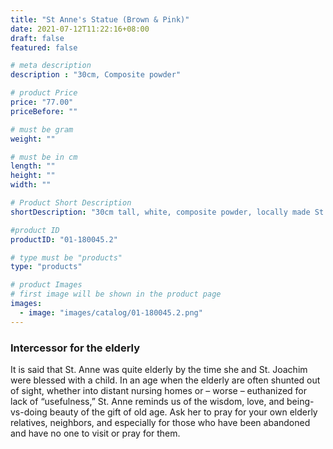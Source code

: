 ```yaml
---
title: "St Anne's Statue (Brown & Pink)"
date: 2021-07-12T11:22:16+08:00
draft: false
featured: false

# meta description
description : "30cm, Composite powder"

# product Price
price: "77.00"
priceBefore: ""

# must be gram
weight: ""

# must be in cm
length: ""
height: ""
width: ""

# Product Short Description
shortDescription: "30cm tall, white, composite powder, locally made St Anne's statue. Place a  statue of Saint Anne on your altar when you are petitioning her. Adorn the statue with white flowers or string flowers together to create a garland and drape it over the statue. Offerings of sweet desserts and candies are customary gifts to Saint Anne."

#product ID
productID: "01-180045.2"

# type must be "products"
type: "products"

# product Images
# first image will be shown in the product page
images:
  - image: "images/catalog/01-180045.2.png"
---
```


### Intercessor for the elderly
It is said that St. Anne was quite elderly by the time she and St. Joachim were blessed with a child. In an age when the elderly are often shunted out of sight, whether into distant nursing homes or – worse – euthanized for lack of “usefulness,” St. Anne reminds us of the wisdom, love, and being-vs-doing beauty of the gift of old age. Ask her to pray for your own elderly relatives, neighbors, and especially for those who have been abandoned and have no one to visit or pray for them.
